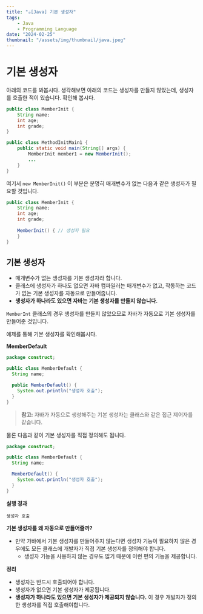 ```yaml
---
title: "☕️[Java] 기본 생성자"
tags:
    - Java
    - Programming Language
date: "2024-02-25"
thumbnail: "/assets/img/thumbnail/java.jpeg"
---
```


# 기본 생성자

아래의 코드를 봐봅시다.
생각해보면 아래의 코드는 생성자를 만들지 않았는데, 생성자를 호출한 적이 있습니다.
확인해 봅시다.
```java
public class MemberInit {
    String name;
    int age;
    int grade;
}
```

```java
public class MethodInitMain1 {
    public static void main(String[] args) {
        MemberInit member1 = new MemberInit();
        ...
    }
}
```

여기서 `new MemberInit()` 이 부분은 분명히 매개변수가 없는 다음과 같은 생성자가 필요할 것입니다.

```java
public class MemberInit {
    String name;
    int age;
    int grade;
    
    MemberInit() { // 생성자 필요
    }
}
```

## 기본 생성자
* 매개변수가 없는 생성자를 기본 생성자라 합니다.
* 클래스에 생성자가 하나도 없으면 자바 컴파일러는 매개변수가 없고, 작동하는 코드가 없는 기본 생성자를 자동으로 만들어줍니다.
* **생성자가 하나라도 있으면 자바는 기본 생성자를 만들지 않습니다.**

`MemberInt` 클래스의 경우 생성자를 만들지 않았으므로 자바가 자동으로 기본 생성자를 만들어준 것입니다.

예제를 통해 기본 생성자를 확인해봅시다.

**MemberDefault**
```java
package construct;

public class MemberDefault {
  String name;

  public MemberDefault() {
    System.out.println("생성자 호출");
  }
}
```

> **참고:** 자바가 자동으로 생성해주는 기본 생성자는 클래스와 같은 접근 제어자를 같습니다.

물론 다음과 같이 기본 생성자를 직접 정의해도 됩니다.
```java
package construct;

public class MemberDefault {
  String name;

  MemberDefault() {
    System.out.println("생성자 호출");
  }
}
```

**실행 경과**
```
생성자 호출
```

**기본 생성자를 왜 자동으로 만들어줄까?**
* 만약 가바에서 기본 생성자를 만들어주지 않는다면 생성자 기능이 필요하지 않은 경우에도 모든 클래스에 개발자가 직접 기본 생성자를 정의해야 합니다.
    * 생성자 기능을 사용하지 않는 경우도 많기 때문에 이런 편의 기능을 제공합니다.

**정리**
* 생성자는 반드시 호출되어야 합니다.
* 생성자가 없으면 기본 생성자가 제공됩니다.
* **생성자가 하나라도 있으면 기본 생성자가 제공되지 않습니다.** 이 경우 개발자가 정의한 생성자를 직접 호출해야합니다.
